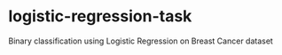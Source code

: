 # logistic-regression-task
Binary classification using Logistic Regression on Breast Cancer dataset

